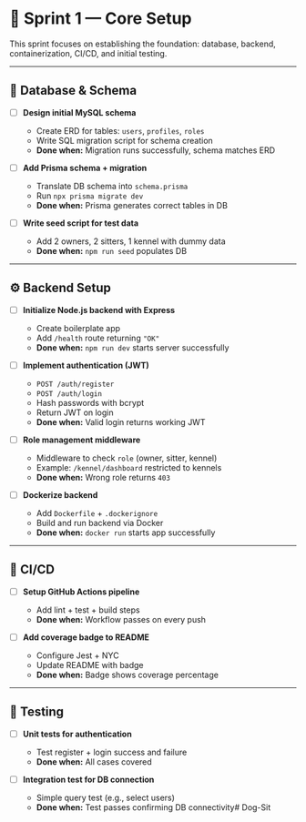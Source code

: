 # 🏁 Sprint 1 — Core Setup

This sprint focuses on establishing the foundation: database, backend, containerization, CI/CD, and initial testing.

---

## 📂 Database & Schema

- [ ] **Design initial MySQL schema**  
  - Create ERD for tables: `users`, `profiles`, `roles`  
  - Write SQL migration script for schema creation  
  - **Done when:** Migration runs successfully, schema matches ERD  

- [ ] **Add Prisma schema + migration**  
  - Translate DB schema into `schema.prisma`  
  - Run `npx prisma migrate dev`  
  - **Done when:** Prisma generates correct tables in DB  

- [ ] **Write seed script for test data**  
  - Add 2 owners, 2 sitters, 1 kennel with dummy data  
  - **Done when:** `npm run seed` populates DB  

---

## ⚙️ Backend Setup

- [ ] **Initialize Node.js backend with Express**  
  - Create boilerplate app  
  - Add `/health` route returning `"OK"`  
  - **Done when:** `npm run dev` starts server successfully  

- [ ] **Implement authentication (JWT)**  
  - `POST /auth/register`  
  - `POST /auth/login`  
  - Hash passwords with bcrypt  
  - Return JWT on login  
  - **Done when:** Valid login returns working JWT  

- [ ] **Role management middleware**  
  - Middleware to check `role` (owner, sitter, kennel)  
  - Example: `/kennel/dashboard` restricted to kennels  
  - **Done when:** Wrong role returns `403`  

- [ ] **Dockerize backend**  
  - Add `Dockerfile` + `.dockerignore`  
  - Build and run backend via Docker  
  - **Done when:** `docker run` starts app successfully  

---

## 🔄 CI/CD

- [ ] **Setup GitHub Actions pipeline**  
  - Add lint + test + build steps  
  - **Done when:** Workflow passes on every push  

- [ ] **Add coverage badge to README**  
  - Configure Jest + NYC  
  - Update README with badge  
  - **Done when:** Badge shows coverage percentage  

---

## 🧪 Testing

- [ ] **Unit tests for authentication**  
  - Test register + login success and failure  
  - **Done when:** All cases covered  

- [ ] **Integration test for DB connection**  
  - Simple query test (e.g., select users)  
  - **Done when:** Test passes confirming DB connectivity# Dog-Sit